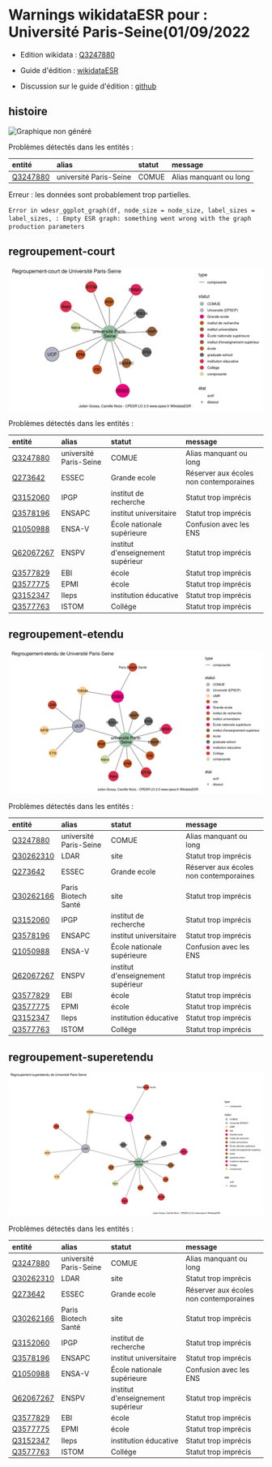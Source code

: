 Warnings wikidataESR pour : Université Paris-Seine(01/09/2022
================

- Edition wikidata : [Q3247880](https://www.wikidata.org/wiki/Q3247880)
- Guide d'édition : [wikidataESR](https://github.com/cpesr/wikidataESR/)

- Discussion sur le guide d'édition : [github](https://github.com/cpesr/wikidataESR/issues)



## histoire 

![Graphique non généré](Q3247880-histoire.png) 

Problèmes détectés dans les entités :

|entité                                             |alias                  |statut |message                |
|:--------------------------------------------------|:----------------------|:------|:----------------------|
|[Q3247880](https://www.wikidata.org/wiki/Q3247880) |université Paris-Seine |COMUE  |Alias manquant ou long |

 


Erreur : les données sont probablement trop partielles.
```
Error in wdesr_ggplot_graph(df, node_size = node_size, label_sizes = label_sizes, : Empty ESR graph: something went wrong with the graph production parameters

``` 



## regroupement-court 

![Graphique non généré](Q3247880-regroupement-court.png) 

Problèmes détectés dans les entités :

|entité                                               |alias                  |statut                            |message                                |
|:----------------------------------------------------|:----------------------|:---------------------------------|:--------------------------------------|
|[Q3247880](https://www.wikidata.org/wiki/Q3247880)   |université Paris-Seine |COMUE                             |Alias manquant ou long                 |
|[Q273642](https://www.wikidata.org/wiki/Q273642)     |ESSEC                  |Grande ecole                      |Réserver aux écoles non contemporaines |
|[Q3152060](https://www.wikidata.org/wiki/Q3152060)   |IPGP                   |institut de recherche             |Statut trop imprécis                   |
|[Q3578196](https://www.wikidata.org/wiki/Q3578196)   |ENSAPC                 |institut universitaire            |Statut trop imprécis                   |
|[Q1050988](https://www.wikidata.org/wiki/Q1050988)   |ENSA-V                 |École nationale supérieure        |Confusion avec les ENS                 |
|[Q62067267](https://www.wikidata.org/wiki/Q62067267) |ENSPV                  |institut d'enseignement supérieur |Statut trop imprécis                   |
|[Q3577829](https://www.wikidata.org/wiki/Q3577829)   |EBI                    |école                             |Statut trop imprécis                   |
|[Q3577775](https://www.wikidata.org/wiki/Q3577775)   |EPMI                   |école                             |Statut trop imprécis                   |
|[Q3152347](https://www.wikidata.org/wiki/Q3152347)   |Ileps                  |institution éducative             |Statut trop imprécis                   |
|[Q3577763](https://www.wikidata.org/wiki/Q3577763)   |ISTOM                  |Collége                           |Statut trop imprécis                   |

 



## regroupement-etendu 

![Graphique non généré](Q3247880-regroupement-etendu.png) 

Problèmes détectés dans les entités :

|entité                                               |alias                  |statut                            |message                                |
|:----------------------------------------------------|:----------------------|:---------------------------------|:--------------------------------------|
|[Q3247880](https://www.wikidata.org/wiki/Q3247880)   |université Paris-Seine |COMUE                             |Alias manquant ou long                 |
|[Q30262310](https://www.wikidata.org/wiki/Q30262310) |LDAR                   |site                              |Statut trop imprécis                   |
|[Q273642](https://www.wikidata.org/wiki/Q273642)     |ESSEC                  |Grande ecole                      |Réserver aux écoles non contemporaines |
|[Q30262166](https://www.wikidata.org/wiki/Q30262166) |Paris Biotech Santé    |site                              |Statut trop imprécis                   |
|[Q3152060](https://www.wikidata.org/wiki/Q3152060)   |IPGP                   |institut de recherche             |Statut trop imprécis                   |
|[Q3578196](https://www.wikidata.org/wiki/Q3578196)   |ENSAPC                 |institut universitaire            |Statut trop imprécis                   |
|[Q1050988](https://www.wikidata.org/wiki/Q1050988)   |ENSA-V                 |École nationale supérieure        |Confusion avec les ENS                 |
|[Q62067267](https://www.wikidata.org/wiki/Q62067267) |ENSPV                  |institut d'enseignement supérieur |Statut trop imprécis                   |
|[Q3577829](https://www.wikidata.org/wiki/Q3577829)   |EBI                    |école                             |Statut trop imprécis                   |
|[Q3577775](https://www.wikidata.org/wiki/Q3577775)   |EPMI                   |école                             |Statut trop imprécis                   |
|[Q3152347](https://www.wikidata.org/wiki/Q3152347)   |Ileps                  |institution éducative             |Statut trop imprécis                   |
|[Q3577763](https://www.wikidata.org/wiki/Q3577763)   |ISTOM                  |Collége                           |Statut trop imprécis                   |

 



## regroupement-superetendu 

![Graphique non généré](Q3247880-regroupement-superetendu.png) 

Problèmes détectés dans les entités :

|entité                                               |alias                  |statut                            |message                                |
|:----------------------------------------------------|:----------------------|:---------------------------------|:--------------------------------------|
|[Q3247880](https://www.wikidata.org/wiki/Q3247880)   |université Paris-Seine |COMUE                             |Alias manquant ou long                 |
|[Q30262310](https://www.wikidata.org/wiki/Q30262310) |LDAR                   |site                              |Statut trop imprécis                   |
|[Q273642](https://www.wikidata.org/wiki/Q273642)     |ESSEC                  |Grande ecole                      |Réserver aux écoles non contemporaines |
|[Q30262166](https://www.wikidata.org/wiki/Q30262166) |Paris Biotech Santé    |site                              |Statut trop imprécis                   |
|[Q3152060](https://www.wikidata.org/wiki/Q3152060)   |IPGP                   |institut de recherche             |Statut trop imprécis                   |
|[Q3578196](https://www.wikidata.org/wiki/Q3578196)   |ENSAPC                 |institut universitaire            |Statut trop imprécis                   |
|[Q1050988](https://www.wikidata.org/wiki/Q1050988)   |ENSA-V                 |École nationale supérieure        |Confusion avec les ENS                 |
|[Q62067267](https://www.wikidata.org/wiki/Q62067267) |ENSPV                  |institut d'enseignement supérieur |Statut trop imprécis                   |
|[Q3577829](https://www.wikidata.org/wiki/Q3577829)   |EBI                    |école                             |Statut trop imprécis                   |
|[Q3577775](https://www.wikidata.org/wiki/Q3577775)   |EPMI                   |école                             |Statut trop imprécis                   |
|[Q3152347](https://www.wikidata.org/wiki/Q3152347)   |Ileps                  |institution éducative             |Statut trop imprécis                   |
|[Q3577763](https://www.wikidata.org/wiki/Q3577763)   |ISTOM                  |Collége                           |Statut trop imprécis                   |

 

